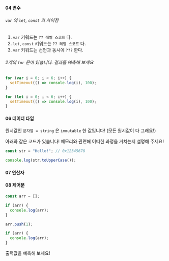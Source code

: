 #### 04 변수

###### `var` 와 `let`, `const` 의 차이점

1. `var` 키워드는 `?? 레벨 스코프` 다.
2. `let`, `const` 키워드는 `?? 레벨 스코프` 다.
3. `var` 키워드는 선언과 동시에 `???` 한다.

###### 2개의 `for` 문이 있습니다. 결과를 예측해 보세요

```js
for (var i = 0; i < 6; i++) {
  setTimeout(() => console.log(i), 100);
}

for (let i = 0; i < 6; i++) {
  setTimeout(() => console.log(i), 100);
}
```

#### 06 데이터 타입

원시값인 `문자열 = string` 은 `immutable` 한 값입니다! (모든 원시값이 다 그래요!)

아래와 같은 코드가 있습니다! 메모리와 관련해 어떠한 과정을 거치는지 설명해 주세요!

```js
const str = "Hello!"; // 0x12345678

console.log(str.toUpperCase());
```

#### 07 연산자

#### 08 제어문

```js
const arr = [];

if (arr) {
  console.log(arr);
}

arr.push(1);

if (arr) {
  console.log(arr);
}
```

출력값을 예측해 보세요!
